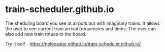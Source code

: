 # train-scheduler.github.io
The sheduling board you see at airpots but with imaginary trains. It allows the user to see current train arrival frequencies and times. The user can also add new train rotues to the board. 

Try it out! - https://nelecaster.github.io/train-scheduler.github.io/
